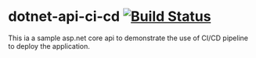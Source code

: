 # dotnet-api-ci-cd [![Build Status](https://travis-ci.org/WajahatAliAbid/dotnet-api-ci-cd.svg?branch=master)](https://travis-ci.org/WajahatAliAbid/dotnet-api-ci-cd)

This ia a sample asp.net core api to demonstrate the use of CI/CD pipeline to deploy the application.